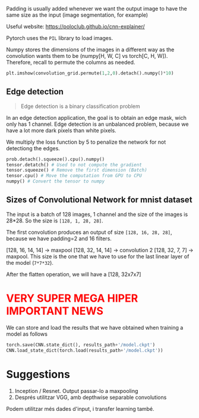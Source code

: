 Padding is usually added whenever we want the output image to have the same size as the input (image segmentation, for example)


Useful website: https://poloclub.github.io/cnn-explainer/

Pytorch uses the `PIL` library to load images.

Numpy stores the dimensions of the images in a different way as the convolution wants them to be (numpy[H, W, C] vs torch[C, H, W]). Therefore, recall to permute the columns as needed.

```python
plt.imshow(convolution_grid.permute(1,2,0).detach().numpy()*10)
```

## Edge detection

> Edge detection is a binary classification problem

In an edge detection application, the goal is to obtain an edge mask, wich only has 1 channel. Edge detection is an unbalanced problem, because we have a lot more dark pixels than white pixels.

We multiply the loss function by 5 to penalize the network for not detectiong the edges.

```python
prob.detach().squeeze().cpu().numpy()
tensor.detatch() # Used to not compute the gradient
tensor.squeeze() # Remove the first dimension (Batch)
tensor.cpu() # Move the computation from GPU to CPU
numpy() # Convert the tensor to numpy
```

## Sizes of Convolutional Network for mnist dataset

The input is a batch of 128 images, 1 channel and the size of the images is 28*28. So the size is `[128, 1, 28, 28]`.

The first convolution produces an output of size `[128, 16, 28, 28]`, because we have padding=2 and 16 filters.
 
[128, 16, 14, 14] &rarr; maxpool
[128, 32, 14, 14] &rarr; convolution 2
[128, 32, 7, 7] &rarr; maxpool. This size is the one that we have to use for the last linear layer of the model (`7*7*32`).

After the flatten operation, we will have a [128, 32x7x7]


<h1><span style="color:red;">VERY SUPER MEGA HIPER IMPORTANT NEWS</span></h1>

We can store and load the results that we have obtained when training a model as follows

```python
torch.save(CNN.state_dict(), results_path+'/model.ckpt')
CNN.load_state_dict(torch.load(results_path+'/model.ckpt'))
```

# Suggestions

1. Inception / Resnet. Output passar-lo a maxpooling
2. Després utilitzar VGG, amb depthwise separable convolutions

Podem utilitzar més dades d'input, i transfer learning també.



